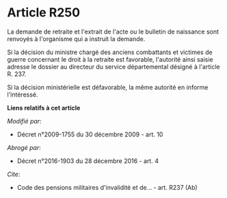 # Article R250

La demande de retraite et l'extrait de l'acte ou le bulletin de naissance sont renvoyés à l'organisme qui a instruit la
demande. 

Si la décision du ministre chargé des anciens combattants et victimes de guerre concernant le droit à la retraite est
favorable, l'autorité ainsi saisie adresse le dossier au directeur du service départemental désigné à l'article R. 237. 

Si la décision ministérielle est défavorable, la même autorité en informe l'intéressé.

**Liens relatifs à cet article**

_Modifié par_:

  - Décret n°2009-1755 du 30 décembre 2009 - art. 10

_Abrogé par_:

  - Décret n°2016-1903 du 28 décembre 2016 - art. 4

_Cite_:

  - Code des pensions militaires d'invalidité et de... - art. R237 (Ab)

